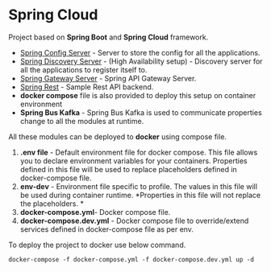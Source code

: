 # Spring Cloud

   Project based on **Spring Boot** and **Spring Cloud** framework.
   
* [Spring Config Server](./spring-config-server) - Server to store the config for all the applications.
* [Spring Discovery Server](./spring-discovery-server) - (High Availability setup) - Discovery server for all the applications to register itself to.  
* [Spring Gateway Server](./spring-gateway) - Spring API Gateway Server.  
* [Spring Rest](./spring-rest) - Sample Rest API backend.
* **docker compose** file is also provided to deploy this setup on container environment
* **Spring Bus Kafka** - Spring Bus Kafka is used to communicate properties change to all the modules at runtime. 

All these modules can be deployed to **docker** using compose file. 
1.  **.env file** - Default environment file for docker compose. This file allows you to declare environment variables for your containers. Properties defined in this file will be used to replace placeholders defined in docker-compose file.
2. **env-dev** - Environment file specific to profile. The values in this file will be used during container runtime. *Properties in this file will not replace the placeholders. *
3. **docker-compose.yml**- Docker compose file.
4. **docker-compose.dev.yml** - Docker compose file to override/extend services defined in docker-compose file as per env.

To deploy the project to docker use below command.

`docker-compose -f docker-compose.yml -f docker-compose.dev.yml up -d`

